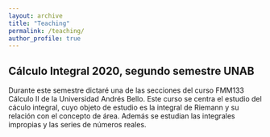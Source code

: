 ```yaml
---
layout: archive
title: "Teaching"
permalink: /teaching/
author_profile: true
---
```



## Cálculo Integral 2020, segundo semestre UNAB

Durante este semestre dictaré una de las secciones del curso FMM133 Cálculo II de la Universidad Andrés Bello. Este curso se centra el estudio del cáculo integral, cuyo objeto de estudio es la integral de Riemann y su relación con el concepto de área. Además se estudian las integrales impropias y las series de números reales.
